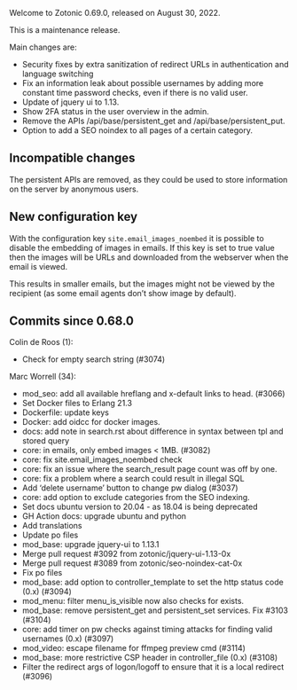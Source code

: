 Welcome to Zotonic 0.69.0, released on August 30, 2022.

This is a maintenance release.

Main changes are:

*   Security fixes by extra sanitization of redirect URLs in authentication and language switching
*   Fix an information leak about possible usernames by adding more constant time password checks, even if there is no valid user.
*   Update of jquery ui to 1.13.
*   Show 2FA status in the user overview in the admin.
*   Remove the APIs /api/base/persistent\_get and /api/base/persistent\_put.
*   Option to add a SEO noindex to all pages of a certain category.



Incompatible changes
--------------------

The persistent APIs are removed, as they could be used to store information on the server by anonymous users.



New configuration key
---------------------

With the configuration key `site.email_images_noembed` it is possible to disable the embedding of images in emails. If this key is set to true value then the images will be URLs and downloaded from the webserver when the email is viewed.

This results in smaller emails, but the images might not be viewed by the recipient (as some email agents don’t show image by default).



Commits since 0.68.0
--------------------

Colin de Roos (1):

*   Check for empty search string (#3074)

Marc Worrell (34):

*   mod\_seo: add all available hreflang and x-default links to head. (#3066)
*   Set Docker files to Erlang 21.3
*   Dockerfile: update keys
*   Docker: add oidcc for docker images.
*   docs: add note in search.rst about difference in syntax between tpl and stored query
*   core: in emails, only embed images < 1MB. (#3082)
*   core: fix site.email\_images\_noembed check
*   core: fix an issue where the search\_result page count was off by one.
*   core: fix a problem where a search could result in illegal SQL
*   Add ‘delete username’ button to change pw dialog (#3037)
*   core: add option to exclude categories from the SEO indexing.
*   Set docs ubuntu version to 20.04 - as 18.04 is being deprecated
*   GH Action docs: upgrade ubuntu and python
*   Add translations
*   Update po files
*   mod\_base: upgrade jquery-ui to 1.13.1
*   Merge pull request #3092 from zotonic/jquery-ui-1.13-0x
*   Merge pull request #3089 from zotonic/seo-noindex-cat-0x
*   Fix po files
*   mod\_base: add option to controller\_template to set the http status code (0.x) (#3094)
*   mod\_menu: filter menu\_is\_visible now also checks for exists.
*   mod\_base: remove persistent\_get and persistent\_set services. Fix #3103 (#3104)
*   core: add timer on pw checks against timing attacks for finding valid usernames (0.x) (#3097)
*   mod\_video: escape filename for ffmpeg preview cmd (#3114)
*   mod\_base: more restrictive CSP header in controller\_file (0.x) (#3108)
*   Filter the redirect args of logon/logoff to ensure that it is a local redirect (#3096)
